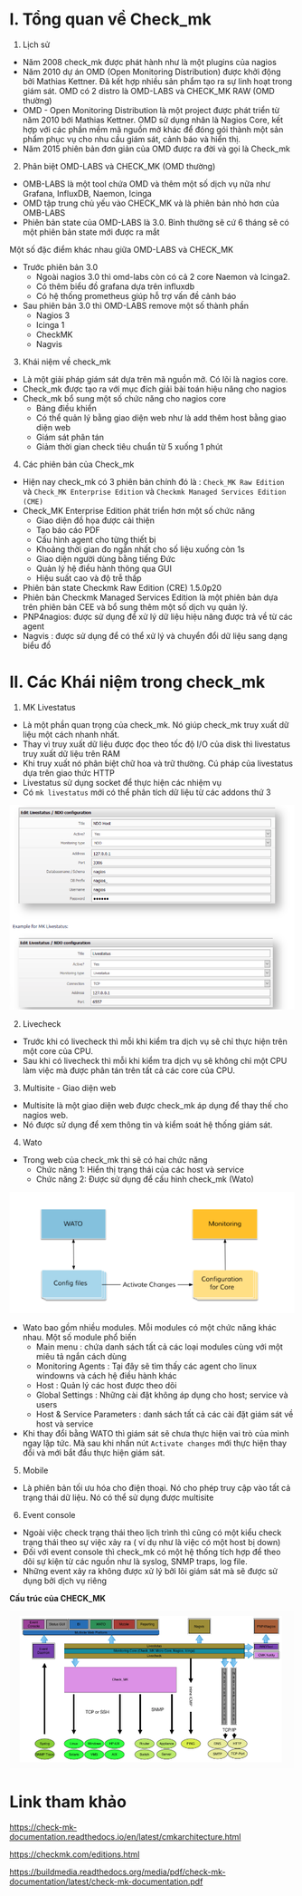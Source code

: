 # I. Tổng quan về Check_mk 
1. Lịch sử 
- Năm 2008 check_mk được phát hành như là một plugins của nagios 
- Năm 2010 dự án OMD (Open Monitoring Distribution) được khởi động bởi Mathias Kettner. Đã kết hợp nhiều sản phẩm tạo ra sự linh hoạt trong giám sát. OMD có 2 distro là OMD-LABS và CHECK_MK RAW (OMD thường)
- OMD - Open Monitoring Distribution là một project được phát triển từ năm 2010 bới Mathias Kettner. OMD sử dụng nhân là Nagios Core, kết hợp với các phần mềm mã nguồn mở khác để đóng gói thành một sản phẩm phục vụ cho nhu cầu giám sát, cảnh báo và hiển thị. 
- Năm 2015 phiên bản đơn giản của OMD được ra đời và gọi là Check_mk 

2.  Phân biệt OMD-LABS và  CHECK_MK (OMD thường)
- OMB-LABS là một tool chứa OMD và thêm một số  dịch vụ nữa như Grafana, InfluxDB, Naemon, Icinga 
- OMD tập trung chủ yếu vào CHECK_MK và là phiên bản nhỏ hơn của OMB-LABS
- Phiên bản state của OMD-LABS là 3.0. Bình thường sẽ cứ 6 tháng sẽ có một phiên bản state mới được ra mắt

Một số đặc điểm khác nhau giữa OMD-LABS và CHECK_MK
- Trước phiên bản 3.0 
    - Ngoài nagios 3.0 thì omd-labs còn có cả 2 core Naemon và Icinga2. 
    - Có thêm biểu đồ grafana dựa trên influxdb 
    - Có hệ thống prometheus giúp hỗ trợ vấn đề cảnh báo 
- Sau phiên bản 3.0 thì OMD-LABS remove một số thành phần 
    - Nagios 3 
    - Icinga 1
    - CheckMK
    - Nagvis

3. Khái niệm về check_mk 
- Là một giải pháp giám sát dựa trên mã nguồn mở. Có lõi là nagios core.
- Check_mk được tạo ra với mục đích giải bài toán hiệu năng cho nagios 
- Check_mk bổ sung một số chức năng cho nagios core 
    - Bảng điều khiển 
    - Có thể quản lý bằng giao diện web như là add thêm host bằng giao diện web
    - Giám sát phân tán 
    - Giảm thời gian check tiêu chuẩn từ 5 xuống 1 phút 

4. Các phiên bản của Check_mk 
- Hiện nay check_mk có 3 phiên bản chính đó là : `Check_MK Raw Edition` và `Check_MK Enterprise Edition` và  `Checkmk Managed Services Edition (CME) ` 
- Check_MK Enterprise Edition phát triển hơn một số chức năng
    - Giao diện đồ họa được cải thiện 
    - Tạo báo cáo PDF
    - Cấu hình agent cho từng thiết bị 
    - Khoảng thời gian đo ngắn nhất cho số liệu xuống còn 1s 
    - Giao diện người dùng bằng tiếng Đức 
    - Quản lý hệ điều hành thông qua GUI 
    - Hiệu suất cao và độ trễ thấp 
- Phiên bản state Checkmk Raw Edition (CRE) 1.5.0p20
- Phiên bản Checkmk Managed Services Edition là một phiên bản dựa trên phiên bản CEE và  bổ sung thêm một số dịch vụ quản lý. 
- PNP4nagios: được sử dụng để xử lý dữ liệu hiệu năng được trả về từ các agent  
- Nagvis : được sử dụng để có thể xử lý và chuyển đổi dữ liệu sang dạng biểu đồ 

# II. Các Khái niệm trong check_mk 
1. MK Livestatus 
- Là một phần quan trọng của check_mk. Nó giúp check_mk truy xuất dữ liệu một cách nhanh nhất. 
- Thay vì truy xuất dữ liệu được đọc theo tốc độ I/O của disk thì livestatus truy xuất dữ liệu trên RAM  
- Khi truy xuất nó phân biệt chữ hoa và trữ thường. Cú pháp của livestatus dựa trên giao thức HTTP 
- Livestatus sử dụng socket để thực hiện các nhiệm vụ 
- Có `mk livestatus` mới có thể phân tích dữ liệu từ các addons thứ 3 

![](../images/Tong_quan/screen_2.png)

2. Livecheck 
- Trước khi có livecheck thì mỗi khi kiểm tra dịch vụ sẽ chỉ thực hiện trên một core của CPU. 
- Sau khi có livecheck thì mỗi khi kiểm tra dịch vụ sẽ không chỉ một CPU làm việc mà được phân tán trên tất cả các core của CPU.

3. Multisite - Giao diện web 
- Multisite là một giao diện web được check_mk áp dụng để thay thế cho nagios web.
- Nó được sử dụng để xem thông tin và kiểm soát hệ thống giám sát.

4. Wato
- Trong web của check_mk thì sẽ có hai chức năng
    - Chức năng 1: Hiển thị trạng thái của các host và service 
    - Chức năng 2: Được sử dụng để cấu hình check_mk (Wato)

![](../images/Tong_quan/screenshot_5.png)

- Wato bao gồm nhiều modules. Mỗi modules có một chức năng khác nhau. Một số module phổ biến 
    - Main menu : chứa danh sách tất cả các loại modules cùng với một miêu tả ngắn cách dùng
    - Monitoring Agents	: Tại đây sẽ tìm thấy các agent cho linux windowns và cách hệ điều hành khác
    - Host : Quản lý các host được theo dõi 
    - Global Settings : Những cài đặt không áp dụng cho host; service và users
    - Host & Service Parameters	: danh sách tất cả các cài đặt giám sát về host và service 
- Khi thay đổi bằng WATO thì giám sát sẽ chưa thực hiện vai trò của mình ngay lập tức. Mà sau khi nhấn nút `Activate changes` mới thực hiện thay đổi và mới bắt đầu thực hiện giám sát. 

5. Mobile 
- Là phiên bản tối ưu hóa cho điện thoại. Nó cho phép truy cập vào tất cả trạng thái dữ liệu. Nó có thể sử dụng được multisite 

6. Event console 
- Ngoài việc check trạng thái theo lịch trình thì cũng có một kiểu check trạng thái theo sự việc xảy ra ( ví dụ như là việc có một host bị down)
- Đối với event console thì check_mk có một hệ thống tích hợp để theo dõi sự kiện từ các nguồn như là syslog, SNMP traps, log file. 
- Những event xảy ra không được xử lý bởi lõi giám sát mà sẽ được sử dụng bởi dịch vụ riêng 


**Cấu trúc của CHECK_MK**

![](../images/Tong_quan/screen.png)




# Link tham khảo 
https://check-mk-documentation.readthedocs.io/en/latest/cmkarchitecture.html

https://checkmk.com/editions.html

https://buildmedia.readthedocs.org/media/pdf/check-mk-documentation/latest/check-mk-documentation.pdf